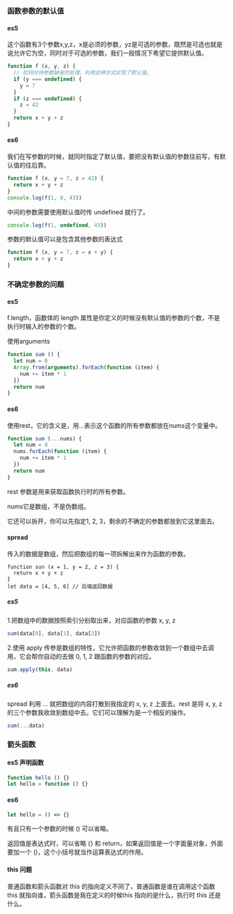 ### 函数参数的默认值

#### es5

这个函数有3个参数x,y,z，x是必须的参数，yz是可选的参数，既然是可选也就是说允许它为空，同时对于可选的参数，我们一般情况下希望它提供默认值。

```js
function f (x, y, z) {
  // 如何对待参数缺省的处理，利用这种方式实现了默认值。
  if (y === undefined) {
    y = 7
  }
  if (z === undefined) {
    z = 42
  }
  return x + y + z
}
```

#### es6

我们在写参数的时候，就同时指定了默认值，要把没有默认值的参数往前写，有默认值的往后靠。

```js
function f (x, y = 7, z = 42) {
  return x + y + z
}
console.log(f(1, 8, 43))
```

中间的参数需要使用默认值时传 undefined 就行了。

```js
console.log(f(1, undefined, 43))
```

参数的默认值可以是包含其他参数的表达式

```js
function f (x, y = 7, z = x + y) {
  return x + y + z
}
```

### 不确定参数的问题

#### es5

f.length，函数体的 length 属性是你定义的时候没有默认值的参数的个数，不是执行时输入的参数的个数。

使用arguments

```js
function sum () {
  let num = 0
  Array.from(arguments).forEach(function (item) {
    num += item * 1
  })
  return num
}
```

#### es6

使用rest，它的含义是，用...表示这个函数的所有参数都放在nums这个变量中。

```js
function sum (...nums) {
  let num = 0
  nums.forEach(function (item) {
    num += item * 1
  })
  return num
}
```

rest 参数是用来获取函数执行时的所有参数。

nums它是数组，不是伪数组。

它还可以拆开，你可以先指定1, 2, 3，剩余的不确定的参数都放到它这里面去。

#### spread

传入的数据是数组，然后把数组的每一项拆解出来作为函数的参数。

```
function sun (x = 1, y = 2, z = 3) {
  return x + y + z
}
let data = [4, 5, 6] // 后端返回数据
```

##### es5

1.把数组中的数据按照索引分别取出来，对应函数的参数 x, y, z

```js
sum(data[0], data[1], data[2])
```

2.使用 apply 传参是数组的特性，它允许把函数的参数收敛到一个数组中去调用，它会帮你自动的去做 0, 1, 2 跟函数的参数的对应。

```js
sum.apply(this, data)
```

##### es6

spread 利用 ... 就把数组的内容打散到我指定的 x, y, z 上面去。rest 是将 x, y, z 的三个参数我收敛到数组中去。它们可以理解为是一个相反的操作。

```js
sum(...data)
```

### 箭头函数

#### es5 声明函数

```js
function hello () {}
let hello = function () {}
```

#### es6 

```js
let hello = () => {}
```

有且只有一个参数的时候 () 可以省略。

返回值是表达式时，可以省略 {} 和 return，如果返回值是一个字面量对象，外面要加一个 ()，这个小括号就当作运算表达式的作用。

#### this 问题

普通函数和箭头函数对 this 的指向定义不同了，普通函数是谁在调用这个函数 this 就指向谁，箭头函数是我在定义的时候this 指向的是什么，执行时 this 还是什么。
